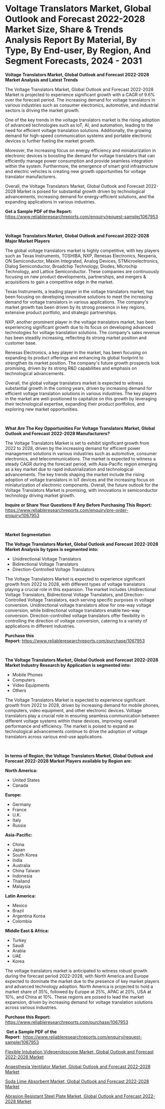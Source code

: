 <p><h1>Voltage Translators Market, Global Outlook and Forecast 2022-2028 Market Size, Share & Trends Analysis Report By Material, By Type, By End-user, By Region, And Segment Forecasts, 2024 - 2031</h1></p><p><strong>Voltage Translators Market, Global Outlook and Forecast 2022-2028 Market Analysis and Latest Trends</strong></p>
<p><p>The Voltage Translators Market, Global Outlook and Forecast 2022-2028 Market is projected to experience significant growth with a CAGR of 9.6% over the forecast period. The increasing demand for voltage translators in various industries such as consumer electronics, automotive, and industrial sectors is driving the market growth. </p><p>One of the key trends in the voltage translators market is the rising adoption of advanced technologies such as IoT, AI, and automation, leading to the need for efficient voltage translation solutions. Additionally, the growing demand for high-speed communication systems and portable electronic devices is further fueling the market growth.</p><p>Moreover, the increasing focus on energy efficiency and miniaturization in electronic devices is boosting the demand for voltage translators that can efficiently manage power consumption and provide seamless integration within the system. Furthermore, the emergence of smart grid infrastructure and electric vehicles is creating new growth opportunities for voltage translator manufacturers.</p><p>Overall, the Voltage Translators Market, Global Outlook and Forecast 2022-2028 Market is poised for substantial growth driven by technological advancements, increasing demand for energy-efficient solutions, and the expanding applications in various industries.</p></p>
<p><strong>Get a Sample PDF of the Report:&nbsp;</strong> <a href="https://www.reliableresearchreports.com/enquiry/request-sample/1067953">https://www.reliableresearchreports.com/enquiry/request-sample/1067953</a></p>
<p>&nbsp;</p>
<p><strong>Voltage Translators Market, Global Outlook and Forecast 2022-2028 Major Market Players</strong></p>
<p><p>The global voltage translators market is highly competitive, with key players such as Texas Instruments, TOSHIBA, NXP, Renesas Electronics, Nexperia, ON Semiconductor, Maxim Integrated, Analog Devices, STMicroelectronics, Dialog Semiconductor, Broadchip Technology, Diodes, Microchip Technology, and Lattice Semiconductor. These companies are continuously focusing on new product developments, partnerships, and mergers & acquisitions to gain a competitive edge in the market.</p><p>Texas Instruments, a leading player in the voltage translators market, has been focusing on developing innovative solutions to meet the increasing demand for voltage translators in various applications. The company's market growth has been driven by its strong presence in key regions, extensive product portfolio, and strategic partnerships.</p><p>NXP, another prominent player in the voltage translators market, has been experiencing significant growth due to its focus on developing advanced technologies for voltage translation solutions. The company's sales revenue has been steadily increasing, reflecting its strong market position and customer base.</p><p>Renesas Electronics, a key player in the market, has been focusing on expanding its product offerings and enhancing its global footprint to strengthen its market position. The company's future growth prospects look promising, driven by its strong R&D capabilities and emphasis on technological advancements.</p><p>Overall, the global voltage translators market is expected to witness substantial growth in the coming years, driven by increasing demand for efficient voltage translation solutions in various industries. The key players in the market are well-positioned to capitalize on this growth by leveraging their technological expertise, expanding their product portfolios, and exploring new market opportunities.</p></p>
<p>&nbsp;</p>
<p><strong>What Are The Key Opportunities For Voltage Translators Market, Global Outlook and Forecast 2022-2028 Manufacturers?</strong></p>
<p><p>The Voltage Translators Market is set to exhibit significant growth from 2022 to 2028, driven by the increasing demand for efficient power management solutions in various industries such as automotive, consumer electronics, and telecommunications. The market is expected to witness a steady CAGR during the forecast period, with Asia-Pacific region emerging as a key market due to rapid industrialization and technological advancements. The key trends shaping the market include the rising adoption of voltage translators in IoT devices and the increasing focus on miniaturization of electronic components. Overall, the future outlook for the Voltage Translators Market is promising, with innovations in semiconductor technology driving market growth.</p></p>
<p><strong>Inquire or Share Your Questions If Any Before Purchasing This Report:</strong> <a href="https://www.reliableresearchreports.com/enquiry/pre-order-enquiry/1067953">https://www.reliableresearchreports.com/enquiry/pre-order-enquiry/1067953</a></p>
<p>&nbsp;</p>
<p><strong>Market Segmentation</strong></p>
<p><strong>The Voltage Translators Market, Global Outlook and Forecast 2022-2028 Market Analysis by types is segmented into:</strong></p>
<p><ul><li>Unidirectional Voltage Translators</li><li>Bidirectional Voltage Translators</li><li>Direction-Controlled Voltage Translators</li></ul></p>
<p><p>The Voltage Translators Market is expected to experience significant growth from 2022 to 2028, with different types of voltage translators playing a crucial role in this expansion. The market includes Unidirectional Voltage Translators, Bidirectional Voltage Translators, and Direction-Controlled Voltage Translators, each serving specific purposes in voltage conversion. Unidirectional voltage translators allow for one-way voltage conversion, while bidirectional voltage translators enable two-way conversion. Direction-controlled voltage translators offer flexibility in controlling the direction of voltage conversion, catering to a variety of applications in different industries.</p></p>
<p><strong>Purchase this Report:&nbsp;</strong><a href="https://www.reliableresearchreports.com/purchase/1067953">https://www.reliableresearchreports.com/purchase/1067953</a></p>
<p>&nbsp;</p>
<p><strong>The Voltage Translators Market, Global Outlook and Forecast 2022-2028 Market Industry Research by Application is segmented into:</strong></p>
<p><ul><li>Mobile Phones</li><li>Computers</li><li>Video Equipments</li><li>Others</li></ul></p>
<p><p>The Voltage Translators Market is expected to experience significant growth from 2022 to 2028, driven by increasing demand for mobile phones, computers, video equipment, and other electronic devices. Voltage translators play a crucial role in ensuring seamless communication between different voltage systems within these devices, improving overall performance and efficiency. The market is poised to expand as technological advancements continue to drive the adoption of voltage translators across various end-use applications.</p></p>
<p>&nbsp;</p>
<p><strong>In terms of Region, the Voltage Translators Market, Global Outlook and Forecast 2022-2028 Market Players available by Region are:</strong></p>
<p>
    <p> <strong> North America: </strong>
        <ul>
            <li>United States</li>
            <li>Canada</li>
        </ul>
        </p> 
    <p> <strong> Europe: </strong>
        <ul>
            <li>Germany</li>
            <li>France</li>
            <li>U.K.</li>
            <li>Italy</li>
            <li>Russia</li>
        </ul>
        </p> 
    <p> <strong> Asia-Pacific: </strong>
        <ul>
            <li>China</li>
            <li>Japan</li>
            <li>South Korea</li>
            <li>India</li>
            <li>Australia</li>
            <li>China Taiwan</li>
            <li>Indonesia</li>
            <li>Thailand</li>
            <li>Malaysia</li>
        </ul>
        </p> 
    <p> <strong> Latin America: </strong>
        <ul>
            <li>Mexico</li>
            <li>Brazil</li>
            <li>Argentina Korea</li>
            <li>Colombia</li>
        </ul>
        </p> 
    <p> <strong> Middle East & Africa: </strong>
        <ul>
            <li>Turkey</li>
            <li>Saudi</li>
            <li>Arabia</li>
            <li>UAE</li>
            <li>Korea</li>
        </ul>
    </p>
    </p>
<p><p>The voltage translators market is anticipated to witness robust growth during the forecast period 2022-2028, with North America and Europe expected to dominate the market due to the presence of key market players and advanced technology adoption. North America is projected to hold a market share of 35%, followed by Europe at 25%, APAC at 20%, USA at 10%, and China at 10%. These regions are poised to lead the market expansion, driven by increasing demand for voltage translation solutions across various industries.</p></p>
<p><strong>Purchase this Report: </strong><a href="https://www.reliableresearchreports.com/purchase/1067953">https://www.reliableresearchreports.com/purchase/1067953</a></p>
<p>&nbsp;<strong>Get a Sample PDF of the Report:&nbsp;&nbsp;</strong><a href="https://www.reliableresearchreports.com/enquiry/request-sample/1067953">https://www.reliableresearchreports.com/enquiry/request-sample/1067953</a></p>
<p><strong></strong></p>
<p><p><a href="https://github.com/gulaimolin/Market-Research-Report-List-3/blob/main/flexible-intubation-videoendoscope-market-global-outlook-and-forecast-2022-2028-market.md">Flexible Intubation Videoendoscope Market, Global Outlook and Forecast 2022-2028 Market</a></p><p><a href="https://github.com/mauripalmi/Market-Research-Report-List-1/blob/main/anaesthesia-ventilator-market-global-outlook-and-forecast-2022-2028-market.md">Anaesthesia Ventilator Market, Global Outlook and Forecast 2022-2028 Market</a></p><p><a href="https://github.com/nicoletavirag/Market-Research-Report-List-1/blob/main/soda-lime-absorbent-market-global-outlook-and-forecast-2022-2028-market.md">Soda Lime Absorbent Market, Global Outlook and Forecast 2022-2028 Market</a></p><p><a href="https://github.com/redneck06/Market-Research-Report-List-1/blob/main/abrasion-resistant-steel-plate-market-global-outlook-and-forecast-2022-2028-market.md">Abrasion Resistant Steel Plate Market, Global Outlook and Forecast 2022-2028 Market</a></p></p>